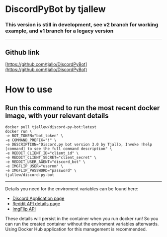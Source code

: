 # DiscordPyBot by tjallew
### This version is still in development, see v2 branch for working example, and v1 branch for a legacy version

****
## Github link
[https://github.com/tjallo/DiscordPyBot](https://github.com/tjallo/DiscordPyBot)
# How to use
## Run this command to run the most recent docker image, with your relevant details

    docker pull tjallew/discord-py-bot:latest
    docker run \
    -e BOT_TOKEN="bot_token" \
    -e COMMAND_PREFIX="!" \
    -e DESCRIPTION="Discord.py bot version 3.0 by Tjallo, Invoke !help [command] to see the full command description" \
    -e REDDIT_CLIENT_ID="client_id" \
    -e REDDIT_CLIENT_SECRET="client_secret" \
    -e REDDIT_USER_AGENT="discord_bot" \
    -e IMGFLIP_USER="usernm" \
    -e IMGFLIP_PASSWORD="password" \
    tjallew/discord-py-bot


****


Details you need for the enviroment variables can be found here:
* [Discord Application page](https://discord.com/developers/applications)
* [Reddit API details page](https://www.reddit.com/prefs/apps)
* [ImgFlip API](https://imgflip.com/api)

These details will persist in the container when you run docker run! So you can run the created container without the enviroment variables afterwards. Using Docker Hub application for this management is recommended.
